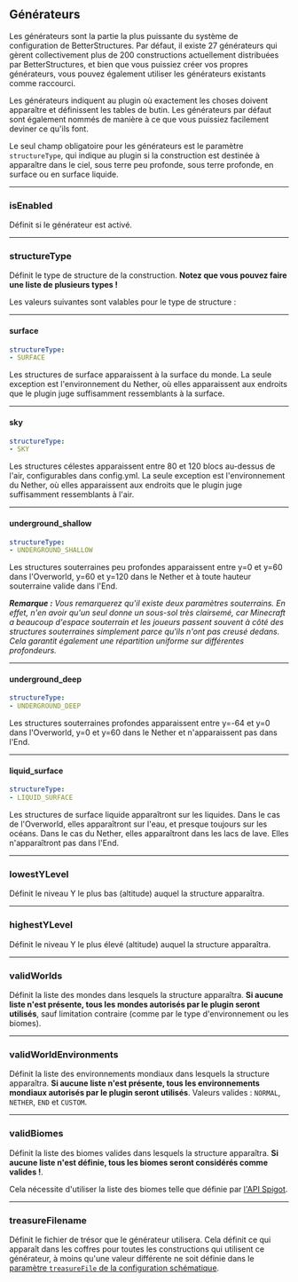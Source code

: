 ## Générateurs

Les générateurs sont la partie la plus puissante du système de configuration de BetterStructures. Par défaut, il existe 27 générateurs qui gèrent collectivement plus de 200 constructions actuellement distribuées par BetterStructures, et bien que vous puissiez créer vos propres générateurs, vous pouvez également utiliser les générateurs existants comme raccourci.

Les générateurs indiquent au plugin où exactement les choses doivent apparaître et définissent les tables de butin. Les générateurs par défaut sont également nommés de manière à ce que vous puissiez facilement deviner ce qu'ils font.

Le seul champ obligatoire pour les générateurs est le paramètre `structureType`, qui indique au plugin si la construction est destinée à apparaître dans le ciel, sous terre peu profonde, sous terre profonde, en surface ou en surface liquide.

***

### isEnabled

Définit si le générateur est activé.

***

### structureType

Définit le type de structure de la construction. **Notez que vous pouvez faire une liste de plusieurs types !**

Les valeurs suivantes sont valables pour le type de structure :

***

#### surface

```yml
structureType: 
- SURFACE
```

Les structures de surface apparaissent à la surface du monde. La seule exception est l'environnement du Nether, où elles apparaissent aux endroits que le plugin juge suffisamment ressemblants à la surface.

***

#### sky

```yml
structureType: 
- SKY
```

Les structures célestes apparaissent entre 80 et 120 blocs au-dessus de l'air, configurables dans config.yml. La seule exception est l'environnement du Nether, où elles apparaissent aux endroits que le plugin juge suffisamment ressemblants à l'air.

***

#### underground_shallow

```yml
structureType: 
- UNDERGROUND_SHALLOW
```

Les structures souterraines peu profondes apparaissent entre y=0 et y=60 dans l'Overworld, y=60 et y=120 dans le Nether et à toute hauteur souterraine valide dans l'End.

_**Remarque :** Vous remarquerez qu'il existe deux paramètres souterrains. En effet, n'en avoir qu'un seul donne un sous-sol très clairsemé, car Minecraft a beaucoup d'espace souterrain et les joueurs passent souvent à côté des structures souterraines simplement parce qu'ils n'ont pas creusé dedans. Cela garantit également une répartition uniforme sur différentes profondeurs._

***

#### underground_deep

```yml
structureType: 
- UNDERGROUND_DEEP
```

Les structures souterraines profondes apparaissent entre y=-64 et y=0 dans l'Overworld, y=0 et y=60 dans le Nether et n'apparaissent pas dans l'End.

***

#### liquid_surface

```yml
structureType: 
- LIQUID_SURFACE
```

Les structures de surface liquide apparaîtront sur les liquides. Dans le cas de l'Overworld, elles apparaîtront sur l'eau, et presque toujours sur les océans. Dans le cas du Nether, elles apparaîtront dans les lacs de lave. Elles n'apparaîtront pas dans l'End.

***

### lowestYLevel

Définit le niveau Y le plus bas (altitude) auquel la structure apparaîtra.

***

### highestYLevel

Définit le niveau Y le plus élevé (altitude) auquel la structure apparaîtra.

***

### validWorlds

Définit la liste des mondes dans lesquels la structure apparaîtra. **Si aucune liste n'est présente, tous les mondes autorisés par le plugin seront utilisés**, sauf limitation contraire (comme par le type d'environnement ou les biomes).

***

### validWorldEnvironments

Définit la liste des environnements mondiaux dans lesquels la structure apparaîtra. **Si aucune liste n'est présente, tous les environnements mondiaux autorisés par le plugin seront utilisés**. Valeurs valides : `NORMAL`, `NETHER`, `END` et `CUSTOM`.

***

### validBiomes

Définit la liste des biomes valides dans lesquels la structure apparaîtra. **Si aucune liste n'est définie, tous les biomes seront considérés comme valides !**.

Cela nécessite d'utiliser la liste des biomes telle que définie par [l'API Spigot](https://hub.spigotmc.org/javadocs/spigot/org/bukkit/block/Biome.html).

***

### treasureFilename

Définit le fichier de trésor que le générateur utilisera. Cela définit ce qui apparaît dans les coffres pour toutes les constructions qui utilisent ce générateur, à moins qu'une valeur différente ne soit définie dans le [paramètre `treasureFile` de la configuration schématique]($language$/betterstructures/creating_structures.md&section=treasurefile).
